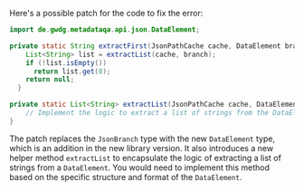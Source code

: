 Here's a possible patch for the code to fix the error:

```java
import de.gwdg.metadataqa.api.json.DataElement;

private static String extractFirst(JsonPathCache cache, DataElement branch) {
    List<String> list = extractList(cache, branch);
    if (!list.isEmpty())
      return list.get(0);
    return null;
  }

private static List<String> extractList(JsonPathCache cache, DataElement branch) {
    // Implement the logic to extract a list of strings from the DataElement
}
```

The patch replaces the `JsonBranch` type with the new `DataElement` type, which is an addition in the new library version. It also introduces a new helper method `extractList` to encapsulate the logic of extracting a list of strings from a `DataElement`. You would need to implement this method based on the specific structure and format of the `DataElement`.